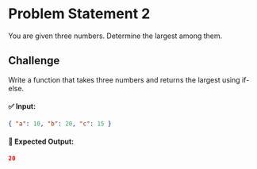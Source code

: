 # Problem Statement 2

You are given three numbers. Determine the largest among them.

## Challenge

Write a function that takes three numbers and returns the largest using if-else.

#### ✅ Input:

```json
{ "a": 10, "b": 20, "c": 15 }
```

#### 🎯 Expected Output:

```json
20
```
